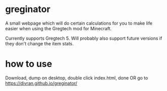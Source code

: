 # greginator
A small webpage which will do certain calculations for you to make life easier when using the Gregtech mod for Minecraft.

Currently supports Gregtech 5. Will probably also support future versions if they don't change the item stats.

# how to use
Download, dump on desktop, double click index.html, done
OR
go to https://divran.github.io/greginator/
